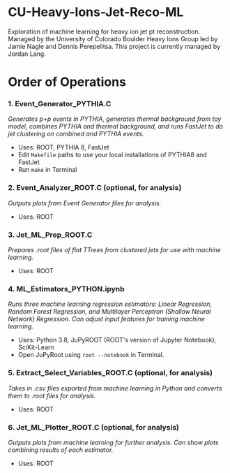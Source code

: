 # CU-Heavy-Ions-Jet-Reco-ML
Exploration of machine learning for heavy ion jet pt reconstruction. Managed by the University of Colorado Boulder Heavy Ions Group led by Jamie Nagle and Dennis Perepelitsa. This project is currently managed by Jordan Lang.

# Order of Operations
### 1. Event_Generator_PYTHIA.C
_Generates p+p events in PYTHIA, generates thermal background from toy model, combines PYTHIA and thermal background, and runs FastJet to do jet clustering on combined and PYTHIA events._
* Uses: ROOT, PYTHIA 8, FastJet
* Edit `Makefile` paths to use your local installations of PYTHIA8 and FastJet
* Run `make` in Terminal

### 2. Event_Analyzer_ROOT.C (optional, for analysis)
_Outputs plots from Event Generator files for analysis._
* Uses: ROOT

### 3. Jet_ML_Prep_ROOT.C
_Prepares .root files of flat TTrees from clustered jets for use with machine learning._
* Uses: ROOT

### 4. ML_Estimators_PYTHON.ipynb
_Runs three machine learning regression estimators: Linear Regression, Random Forest Regression, and Multilayer Perceptron (Shallow Neural Network) Regression. Can adjust input features for training machine learning._
* Uses: Python 3.8, JuPyROOT (ROOT's version of Jupyter Notebook), SciKit-Learn
* Open JuPyRoot using `root --notebook` in Terminal.

### 5. Extract_Select_Variables_ROOT.C (optional, for analysis)
_Takes in .csv files exported from machine learning in Python and converts them to .root files for analysis._
* Uses: ROOT

### 6. Jet_ML_Plotter_ROOT.C (optional, for analysis)
_Outputs plots from machine learning for further analysis. Can show plots combining results of each estimator._
* Uses: ROOT

